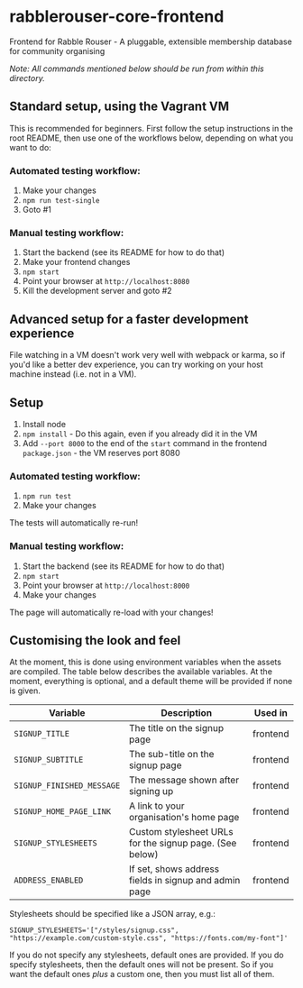 # rabblerouser-core-frontend

Frontend for Rabble Rouser - A pluggable, extensible membership database for community organising

*Note: All commands mentioned below should be run from within this directory.*

## Standard setup, using the Vagrant VM

This is recommended for beginners. First follow the setup instructions in the root README, then use one of the
workflows below, depending on what you want to do:

### Automated testing workflow:

 1. Make your changes
 2. `npm run test-single`
 3. Goto #1

### Manual testing workflow:

 1. Start the backend (see its README for how to do that)
 2. Make your frontend changes
 3. `npm start`
 4. Point your browser at `http://localhost:8080`
 5. Kill the development server and goto #2

## Advanced setup for a faster development experience

File watching in a VM doesn't work very well with webpack or karma, so if you'd like a better dev experience, you can
try working on your host machine instead (i.e. not in a VM).

## Setup
 1. Install node
 2. `npm install` - Do this again, even if you already did it in the VM
 3. Add `--port 8000` to the end of the `start` command in the frontend `package.json` - the VM reserves port 8080

### Automated testing workflow:

 1. `npm run test`
 2. Make your changes

The tests will automatically re-run!

### Manual testing workflow:

 1. Start the backend (see its README for how to do that)
 2. `npm start`
 3. Point your browser at `http://localhost:8000`
 4. Make your changes

The page will automatically re-load with your changes!

## Customising the look and feel

At the moment, this is done using environment variables when the assets are compiled. The table below describes the
available variables. At the moment, everything is optional, and a default theme will be provided if none is given.

| Variable                 | Description                                                           | Used in  |
|--------------------------|-----------------------------------------------------------------------|----------|
| `SIGNUP_TITLE`           | The title on the signup page                                          | frontend |
| `SIGNUP_SUBTITLE`        | The sub-title on the signup page                                      | frontend |
| `SIGNUP_FINISHED_MESSAGE`| The message shown after signing up                                    | frontend |
| `SIGNUP_HOME_PAGE_LINK`  | A link to your organisation's home page                               | frontend |
| `SIGNUP_STYLESHEETS`     | Custom stylesheet URLs for the signup page. (See below)               | frontend |
| `ADDRESS_ENABLED`        | If set, shows address fields in signup and admin page                 | frontend |

Stylesheets should be specified like a JSON array, e.g.:

`SIGNUP_STYLESHEETS='["/styles/signup.css", "https://example.com/custom-style.css", "https://fonts.com/my-font"]'`

If you do not specify any stylesheets, default ones are provided. If you do specify stylesheets, then the default ones
will not be present. So if you want the default ones *plus* a custom one, then you must list all of them.
